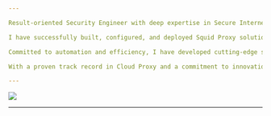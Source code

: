 ```yaml
---

Result-oriented Security Engineer with deep expertise in Secure Internet Services and a specialization in Cloud Proxy solutions. As a subject-matter expert in Cloud Proxy, I bring a wealth of knowledge to effectively manage and support Squid proxy solutions, ensuring robust security on AWS/GCP proxies.

I have successfully built, configured, and deployed Squid Proxy solutions in diverse locations, leveraging the power of AWS/GCP infrastructure. Skilled in troubleshooting incidents for critical assets, I am actively involved in the SWG (Zscaler) initiative, taking responsibility for the configuration of crucial settings in the ZIA portal.

Committed to automation and efficiency, I have developed cutting-edge solutions for SWG using Terraform and Codefresh, streamlining workflows and eliminating manual processes.

With a proven track record in Cloud Proxy and a commitment to innovation, I continually enhance security measures and contribute to the advancement of cybersecurity practices.

---
```


<a href="https://github-readme-stats.vercel.app/api?username=cludes&show_icons=true&theme=dark&count_private=true&hide=stars">
  <img align="center" src="https://github-readme-stats.vercel.app/api?username=cludes&show_icons=true&theme=dark&count_private=true&hide=stars" />
</a>

---
<!--
**Cludes/Cludes** is a ✨ _special_ ✨ repository because its `README.md` (this file) appears on your GitHub profile.

Here are some ideas to get you started:

- 🔭 I’m currently working on ...
- 🌱 I’m currently learning ...
- 👯 I’m looking to collaborate on ...
- 🤔 I’m looking for help with ...
- 💬 Ask me about ...
- 📫 How to reach me: ...
- 😄 Pronouns: ...
- ⚡ Fun fact: ...
-->
